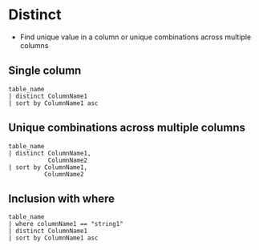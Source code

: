 # Distinct

- Find unique value in a column or unique combinations across multiple columns

## Single column

```KQL
table_name
| distinct ColumnName1
| sort by ColumnName1 asc
```

## Unique combinations across multiple columns

```KQL
table_name
| distinct ColumnName1,
           ColumnName2
| sort by ColumnName1,
          ColumnName2
```

## Inclusion with where

```KQL
table_name
| where columnName1 == "string1"
| distinct ColumnName1
| sort by ColumnName1 asc
```
